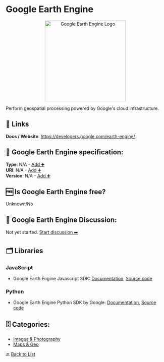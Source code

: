 # Google Earth Engine
<p align="center">
    <img width="256" src="https://raw.githubusercontent.com/apis-list/apis-list/main/apis/google-earth-engine/logo_256x256.png" alt="Google Earth Engine Logo"/>
</p>
Perform geospatial processing powered by Google&#x27;s cloud infrastructure.

##  🔗 Links
**Docs / Website**: https://developers.google.com/earth-engine/

## 🧬 Google Earth Engine specification:
**Type**: N/A - [Add ➕](https://github.com/apis-list/apis-list/edit/main/apis-list.yaml)  
**URI**: N/A - [Add ➕](https://github.com/apis-list/apis-list/edit/main/apis-list.yaml)  
**Version**: N/A - [Add ➕](https://github.com/apis-list/apis-list/edit/main/apis-list.yaml)

## 🆓 Is Google Earth Engine free?
 Unknown/No 

## 💬 Google Earth Engine Discussion:
Not yet started. [Start discussion ➡️](https://github.com/apis-list/apis-list/discussions/new)

## 🗂️ Libraries
### JavaScript
- Google Earth Engine Javascript SDK: [Documentation](https://developers.google.com/earth-engine/tutorial_api_01), [Source code](https://github.com/google/earthengine-api)

### Python
- Google Earth Engine Python SDK by Google: [Documentation](https://developers.google.com/earth-engine/python_install), [Source code](https://github.com/google/earthengine-api)


## 🗄️ Categories:
- [Images & Photography](https://github.com/apis-list/apis-list#images--photography-)
- [Maps & Geo](https://github.com/apis-list/apis-list#maps--geo-)

🔙  [Back to List](https://github.com/apis-list/apis-list)
